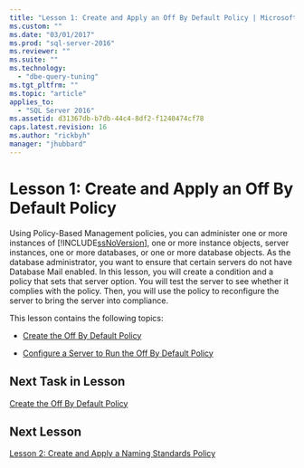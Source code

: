 ```yaml
---
title: "Lesson 1: Create and Apply an Off By Default Policy | Microsoft Docs"
ms.custom: ""
ms.date: "03/01/2017"
ms.prod: "sql-server-2016"
ms.reviewer: ""
ms.suite: ""
ms.technology: 
  - "dbe-query-tuning"
ms.tgt_pltfrm: ""
ms.topic: "article"
applies_to: 
  - "SQL Server 2016"
ms.assetid: d31367db-b7db-44c4-8df2-f1240474cf78
caps.latest.revision: 16
ms.author: "rickbyh"
manager: "jhubbard"
---
```

# Lesson 1: Create and Apply an Off By Default Policy
Using Policy-Based Management policies, you can administer one or more instances of [!INCLUDE[ssNoVersion](../../../advanced-analytics/r-services/includes/ssnoversion-md.md)], one or more instance objects, server instances, one or more databases, or one or more database objects. As the database administrator, you want to ensure that certain servers do not have Database Mail enabled. In this lesson, you will create a condition and a policy that sets that server option. You will test the server to see whether it complies with the policy. Then, you will use the policy to reconfigure the server to bring the server into compliance.  
  
This lesson contains the following topics:  
  
-   [Create the Off By Default Policy](../../../relational-databases/policy-based-management/tutorials/lesson-1-1-create-the-off-by-default-policy.md)  
  
-   [Configure a Server to Run the Off By Default Policy](../../../relational-databases/policy-based-management/tutorials/lesson-1-2-configure-a-server-to-run-the-off-by-default-policy.md)  
  
## Next Task in Lesson  
[Create the Off By Default Policy](../../../relational-databases/policy-based-management/tutorials/lesson-1-1-create-the-off-by-default-policy.md)  
  
## Next Lesson  
[Lesson 2: Create and Apply a Naming Standards Policy](../../../relational-databases/policy-based-management/tutorials/lesson-2-create-and-apply-a-naming-standards-policy.md)  
  
  
  

